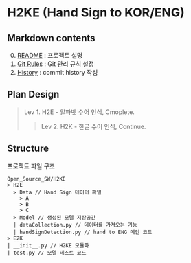 # H2KE (Hand Sign to KOR/ENG)

## Markdown contents
0. [README](./README.md) : 프로젝트 설명
1. [Git Rules](./Git_Rules.md) : Git 관리 규칙 설정
2. [History](./History.md) : commit history 작성

## Plan Design

> Lev 1.
> H2E - 알파벳 수어 인식, Cmoplete.
>> Lev 2.
>> H2K - 한글 수어 인식, Continue.

## Structure
프로젝트 파일 구조
```
Open_Source_SW/H2KE
> H2E
  > Data // Hand Sign 데이터 파일
    > A
    > B
    > C
  > Model // 생성된 모델 저장공간
  | dataCollection.py // 데이터를 가져오는 기능
  | handSignDetection.py // hand to ENG 메인 코드 
> E2K
| __init__.py // H2KE 모듈화
| test.py // 모델 테스트 코드
```
